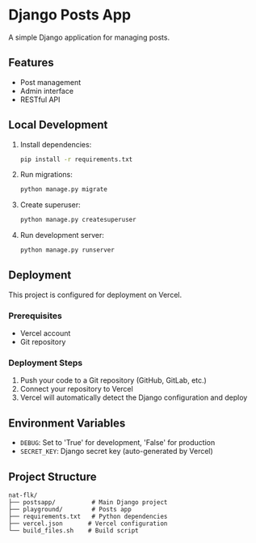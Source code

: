 # Django Posts App

A simple Django application for managing posts.

## Features

- Post management
- Admin interface
- RESTful API

## Local Development

1. Install dependencies:
   ```bash
   pip install -r requirements.txt
   ```

2. Run migrations:
   ```bash
   python manage.py migrate
   ```

3. Create superuser:
   ```bash
   python manage.py createsuperuser
   ```

4. Run development server:
   ```bash
   python manage.py runserver
   ```

## Deployment

This project is configured for deployment on Vercel.

### Prerequisites

- Vercel account
- Git repository

### Deployment Steps

1. Push your code to a Git repository (GitHub, GitLab, etc.)
2. Connect your repository to Vercel
3. Vercel will automatically detect the Django configuration and deploy

## Environment Variables

- `DEBUG`: Set to 'True' for development, 'False' for production
- `SECRET_KEY`: Django secret key (auto-generated by Vercel)

## Project Structure

```
nat-flk/
├── postsapp/          # Main Django project
├── playground/        # Posts app
├── requirements.txt   # Python dependencies
├── vercel.json       # Vercel configuration
└── build_files.sh    # Build script
``` 